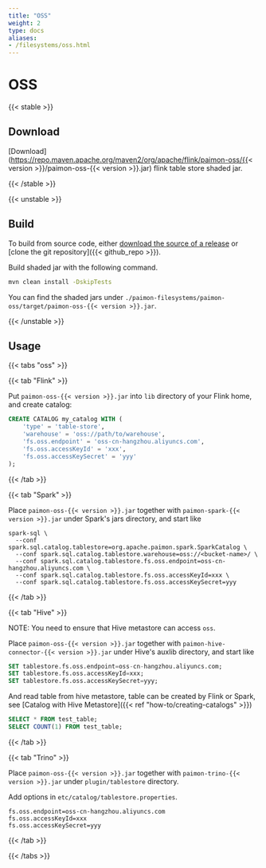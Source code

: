```yaml
---
title: "OSS"
weight: 2
type: docs
aliases:
- /filesystems/oss.html
---
```

<!--
Licensed to the Apache Software Foundation (ASF) under one
or more contributor license agreements.  See the NOTICE file
distributed with this work for additional information
regarding copyright ownership.  The ASF licenses this file
to you under the Apache License, Version 2.0 (the
"License"); you may not use this file except in compliance
with the License.  You may obtain a copy of the License at

  http://www.apache.org/licenses/LICENSE-2.0

Unless required by applicable law or agreed to in writing,
software distributed under the License is distributed on an
"AS IS" BASIS, WITHOUT WARRANTIES OR CONDITIONS OF ANY
KIND, either express or implied.  See the License for the
specific language governing permissions and limitations
under the License.
-->

# OSS

{{< stable >}}

## Download

[Download](https://repo.maven.apache.org/maven2/org/apache/flink/paimon-oss/{{< version >}}/paimon-oss-{{< version >}}.jar)
flink table store shaded jar.

{{< /stable >}}

{{< unstable >}}

## Build

To build from source code, either [download the source of a release](https://flink.apache.org/downloads.html) or [clone the git repository]({{< github_repo >}}).

Build shaded jar with the following command.

```bash
mvn clean install -DskipTests
```

You can find the shaded jars under
`./paimon-filesystems/paimon-oss/target/paimon-oss-{{< version >}}.jar`.

{{< /unstable >}}

## Usage

{{< tabs "oss" >}}

{{< tab "Flink" >}}

Put `paimon-oss-{{< version >}}.jar` into `lib` directory of your Flink home, and create catalog:

```sql
CREATE CATALOG my_catalog WITH (
    'type' = 'table-store',
    'warehouse' = 'oss://path/to/warehouse',
    'fs.oss.endpoint' = 'oss-cn-hangzhou.aliyuncs.com',
    'fs.oss.accessKeyId' = 'xxx',
    'fs.oss.accessKeySecret' = 'yyy'
);
```

{{< /tab >}}

{{< tab "Spark" >}}

Place `paimon-oss-{{< version >}}.jar` together with `paimon-spark-{{< version >}}.jar` under Spark's jars directory, and start like

```shell
spark-sql \ 
  --conf spark.sql.catalog.tablestore=org.apache.paimon.spark.SparkCatalog \
  --conf spark.sql.catalog.tablestore.warehouse=oss://<bucket-name>/ \
  --conf spark.sql.catalog.tablestore.fs.oss.endpoint=oss-cn-hangzhou.aliyuncs.com \
  --conf spark.sql.catalog.tablestore.fs.oss.accessKeyId=xxx \
  --conf spark.sql.catalog.tablestore.fs.oss.accessKeySecret=yyy
```

{{< /tab >}}

{{< tab "Hive" >}}

NOTE: You need to ensure that Hive metastore can access `oss`.

Place `paimon-oss-{{< version >}}.jar` together with `paimon-hive-connector-{{< version >}}.jar` under Hive's auxlib directory, and start like

```sql
SET tablestore.fs.oss.endpoint=oss-cn-hangzhou.aliyuncs.com;
SET tablestore.fs.oss.accessKeyId=xxx;
SET tablestore.fs.oss.accessKeySecret=yyy;
```

And read table from hive metastore, table can be created by Flink or Spark, see [Catalog with Hive Metastore]({{< ref "how-to/creating-catalogs" >}})
```sql
SELECT * FROM test_table;
SELECT COUNT(1) FROM test_table;
```

{{< /tab >}}

{{< tab "Trino" >}}

Place `paimon-oss-{{< version >}}.jar` together with `paimon-trino-{{< version >}}.jar` under `plugin/tablestore` directory.

Add options in `etc/catalog/tablestore.properties`.
```shell
fs.oss.endpoint=oss-cn-hangzhou.aliyuncs.com
fs.oss.accessKeyId=xxx
fs.oss.accessKeySecret=yyy
```

{{< /tab >}}

{{< /tabs >}}
